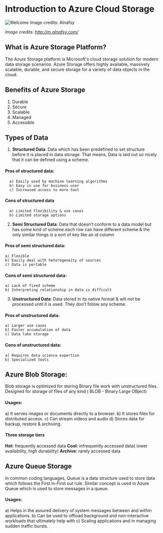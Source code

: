 # Introduction to Azure Cloud Storage

![Welcome Image credits: Alnafsy](https://user-images.githubusercontent.com/58803999/173579763-bd5ea067-4d35-4f75-89d6-fdd02192d11e.jpeg)

*Image credits: http://m.alnafsy.com/*

## What is Azure Storage Platform?
The Azure Storage platform is Microsoft's cloud storage solution for modern data storage scenarios. Azure Storage offers highly available, massively scalable, durable, and secure storage for a variety of data objects in the cloud.

## Benefits of Azure Storage
1. Durable 
2. Secure
3. Scalable
4. Managed
5. Accessible


## Types of Data
1. **Structured Data**: Data which has been predefined to set structure before it is placed in data storage. That means, Data is laid out so nicely that it can be defined using a scheme.
 #### Pros of structured data:
      a) Easily used by machine learning algorithms
      b) Easy in use for business user
      c) Increased access to more tool
 #### Cons of structured data
      a) Limited flexibility & use cases
      b) Limited storage options

2. **Semi Structured Data**: Data that doesn’t conform to a data model but has some kind of scheme.each row can have different scheme & the only similar things is a sort of key like an id column 
 #### Pros of semi structured data:
    a) Flexible
    b) Easily deal with heterogeneity of sources
    c) Data is portable
 #### Cons of semi structured data:
    a) Lack of fixed scheme
    b) Interpreting relationship in data is difficult

3. **Unstructured Data**: Data stored in its native format & will not be processed until it is used. They don’t follow any scheme.
 #### Pros of unstructured data:
    a) Larger use cases
    b) Faster accumulation of data
    c) Data lake storage
 #### Cons of unstructured data:
    a) Requires data science expertise
    b) Specialized tools

## Azure Blob Storage: 
Blob storage is optimized for storing Binary file work with unstructured files.
Designed for storage of files of any kind ( BLOB - Binary Large OBject)

#### Usages:
   a) It serves images or documents directly to a browser.
   b) It stores files for distributed access.
   c) Can stream videos and audio
   d) Stores data for backup, restore & archiving.

#### Three storage tiers
**Hot**: frequently accessed data
**Cool**: infrequently accessed data( lower availability, high durability)
**Archive**: rarely accessed data

## Azure Queue Storage
In common coding languages, Queue is a data structure used to store data which follows the First in-First out rule. Similar concept is used in Azure Queue which is used to store messages in a queue.

#### Usages:
   a) Helps in the assured delivery of system messages between and within applications.
   b) Can be used to offload background and non-interactive workloads that ultimately help with    c) Scaling applications and in managing sudden traffic bursts.




